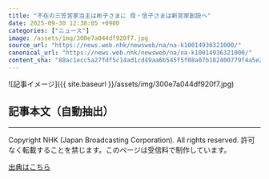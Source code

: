 ```yaml
---
title: "不在の三笠宮家当主は彬子さまに 母・信子さまは新宮家創設へ"
date: 2025-09-30 12:38:05 +0900
categories: ["ニュース"]
image: /assets/img/300e7a044df920f7.jpg
source_url: "https://news.web.nhk/newsweb/na/na-k10014936321000/"
canonical_url: "https://news.web.nhk/newsweb/na/na-k10014936321000/"
content_sha: "88ac1ecc5a27fdf5c14ad1cd49aa6b545f5f08a07b182400779f4a5e26e361f4"
---
```


![記事イメージ]({{ site.baseurl }}/assets/img/300e7a044df920f7.jpg)

## 記事本文（自動抽出）
<div><div class="_13tndsj2"><nav aria-label="フッターサイトナビゲーション" class="_13tndsj4"></nav><hr class="esl7kn2s esl7kn1l esl7kn1n _14xli2ae"><p class="esl7kn2s esl7kn1m esl7kn1o _1yvk0f68 _1lugom81">Copyright NHK (Japan Broadcasting Corporation). All rights reserved. 許可なく転載することを禁じます。このページは受信料で制作しています。</p></div></div>

[出典はこちら](https://news.web.nhk/newsweb/na/na-k10014936321000/)
